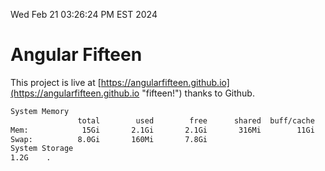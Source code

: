 Wed Feb 21 03:26:24 PM EST 2024

# Angular Fifteen


This project is live at [https://angularfifteen.github.io](https://angularfifteen.github.io "fifteen!") thanks to Github.

```bash
System Memory
               total        used        free      shared  buff/cache   available
Mem:            15Gi       2.1Gi       2.1Gi       316Mi        11Gi        13Gi
Swap:          8.0Gi       160Mi       7.8Gi
System Storage
1.2G	.
```
```bash
